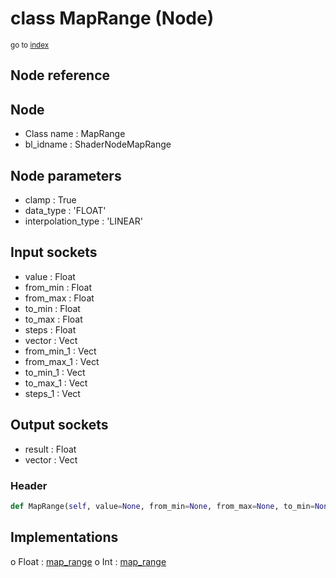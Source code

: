 # class MapRange (Node)

<sub>go to [index](/docs/index.md)</sub>

## Node reference

Node
----
 - Class name : MapRange
 - bl_idname : ShaderNodeMapRange

Node parameters
---------------
 - clamp : True
 - data_type : 'FLOAT'
 - interpolation_type : 'LINEAR'

Input sockets
-------------
 - value : Float
 - from_min : Float
 - from_max : Float
 - to_min : Float
 - to_max : Float
 - steps : Float
 - vector : Vect
 - from_min_1 : Vect
 - from_max_1 : Vect
 - to_min_1 : Vect
 - to_max_1 : Vect
 - steps_1 : Vect

Output sockets
--------------
 - result : Float
 - vector : Vect

### Header

``` python
def MapRange(self, value=None, from_min=None, from_max=None, to_min=None, to_max=None, vector=None, steps=None, clamp=True, data_type='FLOAT', interpolation_type='LINEAR', node_label=None, node_color=None):
```

## Implementations

o Float : [map_range](#map_range) 
o Int : [map_range](#map_range) 

